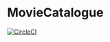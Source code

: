 # MovieCatalogue
[![CircleCI](https://circleci.com/gh/lyongki/MovieCatalogue/tree/master.svg?style=svg&circle-token=690b86f0f1a4a9e6ec78e971087db9fdc4e4c45b)](https://circleci.com/gh/lyongki/MovieCatalogue/tree/master)
